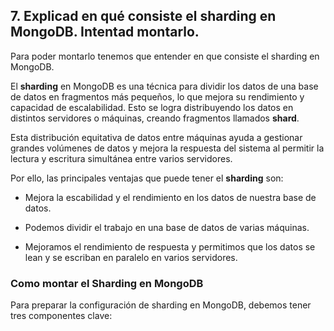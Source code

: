 ## 7. Explicad en qué consiste el sharding en MongoDB. Intentad montarlo.

Para poder montarlo tenemos que entender en que consiste el sharding en MongoDB.

El **sharding** en MongoDB es una técnica para dividir los datos de una base de datos en fragmentos más pequeños, lo que mejora su rendimiento y capacidad de escalabilidad. Esto se logra distribuyendo los datos en distintos servidores o máquinas, creando fragmentos llamados **shard**. 

Esta distribución equitativa de datos entre máquinas ayuda a gestionar grandes volúmenes de datos y mejora la respuesta del sistema al permitir la lectura y escritura simultánea entre varios servidores.

Por ello, las principales ventajas que puede tener el **sharding** son:

- Mejora la escabilidad y el rendimiento en los datos de nuestra base de datos.

- Podemos dividir el trabajo en una base de datos de varias máquinas.

- Mejoramos el rendimiento de respuesta y permitimos que los datos se lean y se escriban en paralelo en varios servidores.


### Como montar el Sharding en MongoDB

Para preparar la configuración de sharding en MongoDB, debemos tener tres componentes clave: